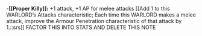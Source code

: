 -**[[Proper Killy]]:** +1 attack, +1 AP for melee attacks [[Add 1 to this WARLORD’s Attacks characteristic; Each time this WARLORD makes a melee attack, improve the Armour Penetration characteristic of that attack by 1.::srs]] FACTOR THIS INTO STATS AND DELETE THIS NOTE